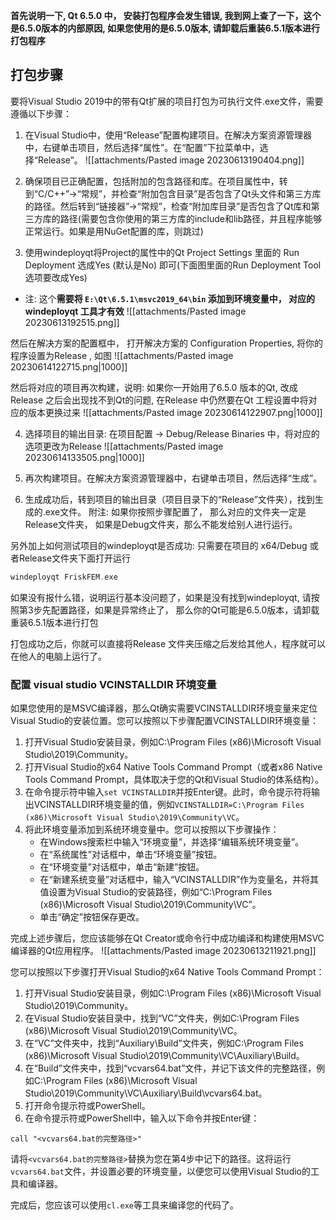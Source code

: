 
**首先说明一下, Qt 6.5.0 中， 安装打包程序会发生错误,  我到网上查了一下，这个是6.5.0版本的内部原因, 如果您使用的是6.5.0版本, 请卸载后重装6.5.1版本进行打包程序**

## 打包步骤
要将Visual Studio 2019中的带有Qt扩展的项目打包为可执行文件.exe文件，需要遵循以下步骤：

1. 在Visual Studio中，使用“Release”配置构建项目。在解决方案资源管理器中，右键单击项目，然后选择“属性”。在“配置”下拉菜单中，选择“Release”。
![[attachments/Pasted image 20230613190404.png]]

2. 确保项目已正确配置，包括附加的包含路径和库。在项目属性中，转到“C/C++”->“常规”，并检查“附加包含目录”是否包含了Qt头文件和第三方库的路径。然后转到“链接器”->“常规”，检查“附加库目录”是否包含了Qt库和第三方库的路径(需要包含你使用的第三方库的include和lib路径，并且程序能够正常运行。如果是用NuGet配置的库，则跳过)

3. 使用windeployqt将Project的属性中的Qt Project Settings 里面的 Run Deployment 选成Yes (默认是No) 即可(下面图里面的Run Deployment Tool选项要改成Yes)
- 注: 这个**需要将  `E:\Qt\6.5.1\msvc2019_64\bin` 添加到环境变量中， 对应的windeployqt 工具才有效**
![[attachments/Pasted image 20230613192515.png]]

然后在解决方案的配置框中， 打开解决方案的 Configuration Properties, 将你的程序设置为Release , 如图
![[attachments/Pasted image 20230614122715.png|1000]]

然后将对应的项目再次构建，说明: 如果你一开始用了6.5.0 版本的Qt, 改成Release 之后会出现找不到Qt的问题, 在Release 中仍然要在Qt 工程设置中将对应的版本更换过来
![[attachments/Pasted image 20230614122907.png|1000]]

4. 选择项目的输出目录: 
在项目配置 -> Debug/Release Binaries 中，将对应的选项更改为Release 
![[attachments/Pasted image 20230614133505.png|1000]]
5. 再次构建项目。在解决方案资源管理器中，右键单击项目，然后选择“生成”。

6. 生成成功后，转到项目的输出目录（项目目录下的“Release”文件夹），找到生成的.exe文件。
附注: 如果你按照步骤配置了， 那么对应的文件夹一定是Release文件夹， 如果是Debug文件夹，那么不能发给别人进行运行。


另外加上如何测试项目的windeployqt是否成功: 只需要在项目的 x64/Debug 或者Release文件夹下面打开运行

```cpp 
windeployqt FriskFEM.exe
```

如果没有报什么错，说明运行基本没问题了，如果是没有找到windeployqt, 请按照第3步先配置路径，如果是异常终止了， 那么你的Qt可能是6.5.0版本，请卸载重装6.5.1版本进行打包

打包成功之后，你就可以直接将Release 文件夹压缩之后发给其他人，程序就可以在他人的电脑上运行了。



### 配置 visual  studio VCINSTALLDIR 环境变量

如果您使用的是MSVC编译器，那么Qt确实需要VCINSTALLDIR环境变量来定位Visual Studio的安装位置。您可以按照以下步骤配置VCINSTALLDIR环境变量：

1. 打开Visual Studio安装目录，例如C:\Program Files (x86)\Microsoft Visual Studio\2019\Community。
2. 打开Visual Studio的x64 Native Tools Command Prompt（或者x86 Native Tools Command Prompt，具体取决于您的Qt和Visual Studio的体系结构）。
3. 在命令提示符中输入`set VCINSTALLDIR`并按Enter键。此时，命令提示符将输出VCINSTALLDIR环境变量的值，例如`VCINSTALLDIR=C:\Program Files (x86)\Microsoft Visual Studio\2019\Community\VC`。
4. 将此环境变量添加到系统环境变量中。您可以按照以下步骤操作：
   - 在Windows搜索栏中输入“环境变量”，并选择“编辑系统环境变量”。
   - 在“系统属性”对话框中，单击“环境变量”按钮。
   - 在“环境变量”对话框中，单击“新建”按钮。
   - 在“新建系统变量”对话框中，输入“VCINSTALLDIR”作为变量名，并将其值设置为Visual Studio的安装路径，例如“C:\Program Files (x86)\Microsoft Visual Studio\2019\Community\VC”。
   - 单击“确定”按钮保存更改。

完成上述步骤后，您应该能够在Qt Creator或命令行中成功编译和构建使用MSVC编译器的Qt应用程序。
![[attachments/Pasted image 20230613211921.png]]

您可以按照以下步骤打开Visual Studio的x64 Native Tools Command Prompt：

1. 打开Visual Studio安装目录，例如C:\Program Files (x86)\Microsoft Visual Studio\2019\Community。
2. 在Visual Studio安装目录中，找到“VC”文件夹，例如C:\Program Files (x86)\Microsoft Visual Studio\2019\Community\VC。
3. 在“VC”文件夹中，找到“Auxiliary\Build”文件夹，例如C:\Program Files (x86)\Microsoft Visual Studio\2019\Community\VC\Auxiliary\Build。
4. 在“Build”文件夹中，找到“vcvars64.bat”文件，并记下该文件的完整路径，例如C:\Program Files (x86)\Microsoft Visual Studio\2019\Community\VC\Auxiliary\Build\vcvars64.bat。
5. 打开命令提示符或PowerShell。
6. 在命令提示符或PowerShell中，输入以下命令并按Enter键：

```
call "<vcvars64.bat的完整路径>"
```

请将`<vcvars64.bat的完整路径>`替换为您在第4步中记下的路径。这将运行`vcvars64.bat`文件，并设置必要的环境变量，以便您可以使用Visual Studio的工具和编译器。

完成后，您应该可以使用`cl.exe`等工具来编译您的代码了。